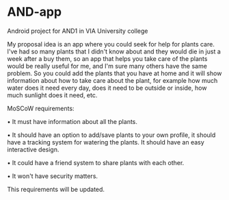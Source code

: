 # AND-app
Android project for AND1 in VIA University college

My proposal idea is an app where you could seek for help for plants care. I've had so many plants that I didn't know about and they would die in just a week after a buy them, so an app that helps you take care of the plants would be really useful for me, and I'm sure many others have the same problem. So you could add the plants that you have at home and it will show information about how to take care about the plant, for example how much water does it need every day, does it need to be outside or inside, how much sunlight does it need, etc.

MoSCoW requirements:

• It must have information about all the plants.

• It should have an option to add/save plants to your own profile, it should have a tracking system for watering the plants. It should have an easy interactive design.

• It could have a friend system to share plants with each other.

• It won't have security matters.

This requirements will be updated.
